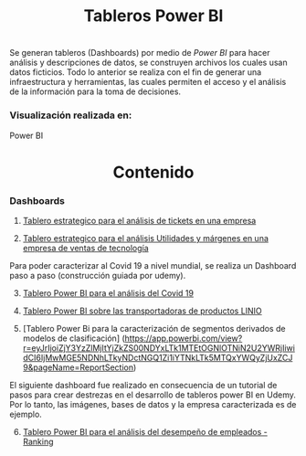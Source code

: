 <h1 align="center">Tableros Power BI</h1>
<h1 align="center"></h1>

Se generan tableros (Dashboards) por medio de *Power BI* para hacer análisis y descripciones de datos, se construyen archivos los cuales usan datos ficticios. Todo lo anterior se realiza con el fin de generar una  infraestructura y herramientas, las cuales permiten el acceso y el análisis de la información para la toma de decisiones.


<h3>Visualización realizada en: </h3>

Power BI


<h1 align='center'> Contenido</h1>



<h3> Dashboards  </h3>

1. [Tablero estrategico para el análisis de tickets en una empresa](https://app.powerbi.com/view?r=eyJrIjoiYjEwY2ZjNjYtZDUzZi00MDU0LThlMmEtNzhjNjg4N2RiZmY3IiwidCI6IjMwMGE5NDNhLTkyNDctNGQ1Zi1iYTNkLTk5MTQxYWQyZjUxZCJ9)

2. [Tablero estrategico para el análisis Utilidades y márgenes en una empresa de ventas de tecnología](https://app.powerbi.com/view?r=eyJrIjoiNmY1NGU4NGQtZGUyNS00ZTYyLTkwNjYtYThkOWM4YWJhM2Y3IiwidCI6IjMwMGE5NDNhLTkyNDctNGQ1Zi1iYTNkLTk5MTQxYWQyZjUxZCJ9)

Para poder caracterizar al Covid 19 a nivel mundial, se realiza un Dashboard paso a paso (construcción guiada por udemy).

3. [Tablero Power BI para el análisis del Covid 19](https://app.powerbi.com/view?r=eyJrIjoiMGQ5MTViODYtMzQ4My00YTE3LWIzY2EtYWEwZjIyZjNlZTgzIiwidCI6IjMwMGE5NDNhLTkyNDctNGQ1Zi1iYTNkLTk5MTQxYWQyZjUxZCJ9)

4. [Tablero Power BI sobre las transportadoras de productos LINIO](https://app.powerbi.com/view?r=eyJrIjoiMjVhZjY0M2MtZDVkMC00NmYyLThjZDctYTljMjQxY2JlNTUxIiwidCI6IjMwMGE5NDNhLTkyNDctNGQ1Zi1iYTNkLTk5MTQxYWQyZjUxZCJ9)

5. [Tablero Power Bi para la caracterización de segmentos derivados de modelos de clasificación] (https://app.powerbi.com/view?r=eyJrIjoiZjY3YzZlMjItYjZkZS00NDYxLTk1MTEtOGNlOTNiN2U2YWRjIiwidCI6IjMwMGE5NDNhLTkyNDctNGQ1Zi1iYTNkLTk5MTQxYWQyZjUxZCJ9&pageName=ReportSection)  

El siguiente dashboard fue realizado en consecuencia de un tutorial de pasos para crear destrezas en el desarrollo de tableros power BI en Udemy. Por lo tanto, las imágenes, bases de datos y la empresa caracterizada es de ejemplo.

6. [Tablero Power BI para el análisis del desempeño de empleados - Ranking](https://app.powerbi.com/view?r=eyJrIjoiYTk3MGIzMWMtNzc0My00N2M1LWE1YTktMzkxMTUwMDkxYmI0IiwidCI6IjMwMGE5NDNhLTkyNDctNGQ1Zi1iYTNkLTk5MTQxYWQyZjUxZCJ9)
